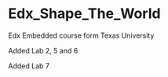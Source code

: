 Edx_Shape_The_World
===================

Edx Embedded course form Texas University

Added Lab 2, 5 and 6

Added Lab 7